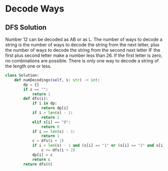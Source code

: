 # Decode Ways
## DFS Solution
Number 12 can be decoded as AB or as L. The number of ways to decode a string is the number of ways to decode the string from the next letter, plus the number of ways to decode the string from the second next letter IF the first plus second letter make a number less than 26. If the first letter is zero, no combinations are possible. There is only one way to decode a string of the length one or less.
```python
class Solution:
    def numDecodings(self, s: str) -> int:
        dp = {}
        if s == "":
            return 1
        def dfs(i):
            if i in dp:
                return dp[i]
            if i > len(s) - 1:
                return 1
            elif s[i] == "0":
                return 0
            if i == len(s) - 1:
                return 1
            c = dfs(i + 1)
            if i < len(s) - 1 and (s[i] == "1" or (s[i] == "2" and s[i + 1] in "0123456")):
                c += dfs(i + 2)
            dp[i] = c
            return c
        return dfs(0)
```
